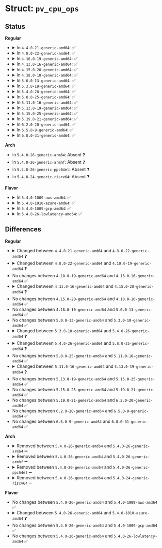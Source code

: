 # Struct: <code>pv_cpu_ops</code>

## Status
<b>Regular</b>
<ul>
<li>
<details>
<summary>In <code>4.4.0-21-generic-amd64</code>: ✅</summary>

```c
struct pv_cpu_ops {
    long unsigned int (*)(int) get_debugreg;
    void (*)(int, long unsigned int) set_debugreg;
    void (*)() clts;
    long unsigned int (*)() read_cr0;
    void (*)(long unsigned int) write_cr0;
    long unsigned int (*)() read_cr4_safe;
    long unsigned int (*)() read_cr4;
    void (*)(long unsigned int) write_cr4;
    long unsigned int (*)() read_cr8;
    void (*)(long unsigned int) write_cr8;
    void (*)() load_tr_desc;
    void (*)(const struct desc_ptr *) load_gdt;
    void (*)(const struct desc_ptr *) load_idt;
    void (*)(struct desc_ptr *) store_idt;
    void (*)(const void *, unsigned int) set_ldt;
    long unsigned int (*)() store_tr;
    void (*)(struct thread_struct *, unsigned int) load_tls;
    void (*)(unsigned int) load_gs_index;
    void (*)(struct desc_struct *, int, const void *) write_ldt_entry;
    void (*)(struct desc_struct *, int, const void *, int) write_gdt_entry;
    void (*)(gate_desc *, int, const gate_desc *) write_idt_entry;
    void (*)(struct desc_struct *, unsigned int) alloc_ldt;
    void (*)(struct desc_struct *, unsigned int) free_ldt;
    void (*)(struct tss_struct *, struct thread_struct *) load_sp0;
    void (*)(unsigned int) set_iopl_mask;
    void (*)() wbinvd;
    void (*)() io_delay;
    void (*)(unsigned int *, unsigned int *, unsigned int *, unsigned int *) cpuid;
    u64 (*)(unsigned int, int *) read_msr;
    int (*)(unsigned int, unsigned int, unsigned int) write_msr;
    u64 (*)(int) read_pmc;
    void (*)() usergs_sysret64;
    void (*)() usergs_sysret32;
    void (*)() iret;
    void (*)() swapgs;
    void (*)(struct task_struct *) start_context_switch;
    void (*)(struct task_struct *) end_context_switch;
}
```
</details>
</li>
<li>
<details>
<summary>In <code>4.8.0-22-generic-amd64</code>: ✅</summary>

```c
struct pv_cpu_ops {
    long unsigned int (*)(int) get_debugreg;
    void (*)(int, long unsigned int) set_debugreg;
    void (*)() clts;
    long unsigned int (*)() read_cr0;
    void (*)(long unsigned int) write_cr0;
    long unsigned int (*)() read_cr4_safe;
    long unsigned int (*)() read_cr4;
    void (*)(long unsigned int) write_cr4;
    long unsigned int (*)() read_cr8;
    void (*)(long unsigned int) write_cr8;
    void (*)() load_tr_desc;
    void (*)(const struct desc_ptr *) load_gdt;
    void (*)(const struct desc_ptr *) load_idt;
    void (*)(struct desc_ptr *) store_idt;
    void (*)(const void *, unsigned int) set_ldt;
    long unsigned int (*)() store_tr;
    void (*)(struct thread_struct *, unsigned int) load_tls;
    void (*)(unsigned int) load_gs_index;
    void (*)(struct desc_struct *, int, const void *) write_ldt_entry;
    void (*)(struct desc_struct *, int, const void *, int) write_gdt_entry;
    void (*)(gate_desc *, int, const gate_desc *) write_idt_entry;
    void (*)(struct desc_struct *, unsigned int) alloc_ldt;
    void (*)(struct desc_struct *, unsigned int) free_ldt;
    void (*)(struct tss_struct *, struct thread_struct *) load_sp0;
    void (*)(unsigned int) set_iopl_mask;
    void (*)() wbinvd;
    void (*)() io_delay;
    void (*)(unsigned int *, unsigned int *, unsigned int *, unsigned int *) cpuid;
    u64 (*)(unsigned int) read_msr;
    void (*)(unsigned int, unsigned int, unsigned int) write_msr;
    u64 (*)(unsigned int, int *) read_msr_safe;
    int (*)(unsigned int, unsigned int, unsigned int) write_msr_safe;
    u64 (*)(int) read_pmc;
    void (*)() usergs_sysret64;
    void (*)() iret;
    void (*)() swapgs;
    void (*)(struct task_struct *) start_context_switch;
    void (*)(struct task_struct *) end_context_switch;
}
```
</details>
</li>
<li>
<details>
<summary>In <code>4.10.0-19-generic-amd64</code>: ✅</summary>

```c
struct pv_cpu_ops {
    long unsigned int (*)(int) get_debugreg;
    void (*)(int, long unsigned int) set_debugreg;
    long unsigned int (*)() read_cr0;
    void (*)(long unsigned int) write_cr0;
    long unsigned int (*)() read_cr4;
    void (*)(long unsigned int) write_cr4;
    long unsigned int (*)() read_cr8;
    void (*)(long unsigned int) write_cr8;
    void (*)() load_tr_desc;
    void (*)(const struct desc_ptr *) load_gdt;
    void (*)(const struct desc_ptr *) load_idt;
    void (*)(struct desc_ptr *) store_idt;
    void (*)(const void *, unsigned int) set_ldt;
    long unsigned int (*)() store_tr;
    void (*)(struct thread_struct *, unsigned int) load_tls;
    void (*)(unsigned int) load_gs_index;
    void (*)(struct desc_struct *, int, const void *) write_ldt_entry;
    void (*)(struct desc_struct *, int, const void *, int) write_gdt_entry;
    void (*)(gate_desc *, int, const gate_desc *) write_idt_entry;
    void (*)(struct desc_struct *, unsigned int) alloc_ldt;
    void (*)(struct desc_struct *, unsigned int) free_ldt;
    void (*)(struct tss_struct *, struct thread_struct *) load_sp0;
    void (*)(unsigned int) set_iopl_mask;
    void (*)() wbinvd;
    void (*)() io_delay;
    void (*)(unsigned int *, unsigned int *, unsigned int *, unsigned int *) cpuid;
    u64 (*)(unsigned int) read_msr;
    void (*)(unsigned int, unsigned int, unsigned int) write_msr;
    u64 (*)(unsigned int, int *) read_msr_safe;
    int (*)(unsigned int, unsigned int, unsigned int) write_msr_safe;
    u64 (*)(int) read_pmc;
    void (*)() usergs_sysret64;
    void (*)() iret;
    void (*)() swapgs;
    void (*)(struct task_struct *) start_context_switch;
    void (*)(struct task_struct *) end_context_switch;
}
```
</details>
</li>
<li>
<details>
<summary>In <code>4.13.0-16-generic-amd64</code>: ✅</summary>

```c
struct pv_cpu_ops {
    long unsigned int (*)(int) get_debugreg;
    void (*)(int, long unsigned int) set_debugreg;
    long unsigned int (*)() read_cr0;
    void (*)(long unsigned int) write_cr0;
    long unsigned int (*)() read_cr4;
    void (*)(long unsigned int) write_cr4;
    long unsigned int (*)() read_cr8;
    void (*)(long unsigned int) write_cr8;
    void (*)() load_tr_desc;
    void (*)(const struct desc_ptr *) load_gdt;
    void (*)(const struct desc_ptr *) load_idt;
    void (*)(struct desc_ptr *) store_idt;
    void (*)(const void *, unsigned int) set_ldt;
    long unsigned int (*)() store_tr;
    void (*)(struct thread_struct *, unsigned int) load_tls;
    void (*)(unsigned int) load_gs_index;
    void (*)(struct desc_struct *, int, const void *) write_ldt_entry;
    void (*)(struct desc_struct *, int, const void *, int) write_gdt_entry;
    void (*)(gate_desc *, int, const gate_desc *) write_idt_entry;
    void (*)(struct desc_struct *, unsigned int) alloc_ldt;
    void (*)(struct desc_struct *, unsigned int) free_ldt;
    void (*)(struct tss_struct *, struct thread_struct *) load_sp0;
    void (*)(unsigned int) set_iopl_mask;
    void (*)() wbinvd;
    void (*)() io_delay;
    void (*)(unsigned int *, unsigned int *, unsigned int *, unsigned int *) cpuid;
    u64 (*)(unsigned int) read_msr;
    void (*)(unsigned int, unsigned int, unsigned int) write_msr;
    u64 (*)(unsigned int, int *) read_msr_safe;
    int (*)(unsigned int, unsigned int, unsigned int) write_msr_safe;
    u64 (*)(int) read_pmc;
    void (*)() usergs_sysret64;
    void (*)() iret;
    void (*)() swapgs;
    void (*)(struct task_struct *) start_context_switch;
    void (*)(struct task_struct *) end_context_switch;
}
```
</details>
</li>
<li>
<details>
<summary>In <code>4.15.0-20-generic-amd64</code>: ✅</summary>

```c
struct pv_cpu_ops {
    long unsigned int (*)(int) get_debugreg;
    void (*)(int, long unsigned int) set_debugreg;
    long unsigned int (*)() read_cr0;
    void (*)(long unsigned int) write_cr0;
    void (*)(long unsigned int) write_cr4;
    long unsigned int (*)() read_cr8;
    void (*)(long unsigned int) write_cr8;
    void (*)() load_tr_desc;
    void (*)(const struct desc_ptr *) load_gdt;
    void (*)(const struct desc_ptr *) load_idt;
    void (*)(const void *, unsigned int) set_ldt;
    long unsigned int (*)() store_tr;
    void (*)(struct thread_struct *, unsigned int) load_tls;
    void (*)(unsigned int) load_gs_index;
    void (*)(struct desc_struct *, int, const void *) write_ldt_entry;
    void (*)(struct desc_struct *, int, const void *, int) write_gdt_entry;
    void (*)(gate_desc *, int, const gate_desc *) write_idt_entry;
    void (*)(struct desc_struct *, unsigned int) alloc_ldt;
    void (*)(struct desc_struct *, unsigned int) free_ldt;
    void (*)(long unsigned int) load_sp0;
    void (*)(unsigned int) set_iopl_mask;
    void (*)() wbinvd;
    void (*)() io_delay;
    void (*)(unsigned int *, unsigned int *, unsigned int *, unsigned int *) cpuid;
    u64 (*)(unsigned int) read_msr;
    void (*)(unsigned int, unsigned int, unsigned int) write_msr;
    u64 (*)(unsigned int, int *) read_msr_safe;
    int (*)(unsigned int, unsigned int, unsigned int) write_msr_safe;
    u64 (*)(int) read_pmc;
    void (*)() usergs_sysret64;
    void (*)() iret;
    void (*)() swapgs;
    void (*)(struct task_struct *) start_context_switch;
    void (*)(struct task_struct *) end_context_switch;
}
```
</details>
</li>
<li>
<details>
<summary>In <code>4.18.0-10-generic-amd64</code>: ✅</summary>

```c
struct pv_cpu_ops {
    long unsigned int (*)(int) get_debugreg;
    void (*)(int, long unsigned int) set_debugreg;
    long unsigned int (*)() read_cr0;
    void (*)(long unsigned int) write_cr0;
    void (*)(long unsigned int) write_cr4;
    long unsigned int (*)() read_cr8;
    void (*)(long unsigned int) write_cr8;
    void (*)() load_tr_desc;
    void (*)(const struct desc_ptr *) load_gdt;
    void (*)(const struct desc_ptr *) load_idt;
    void (*)(const void *, unsigned int) set_ldt;
    long unsigned int (*)() store_tr;
    void (*)(struct thread_struct *, unsigned int) load_tls;
    void (*)(unsigned int) load_gs_index;
    void (*)(struct desc_struct *, int, const void *) write_ldt_entry;
    void (*)(struct desc_struct *, int, const void *, int) write_gdt_entry;
    void (*)(gate_desc *, int, const gate_desc *) write_idt_entry;
    void (*)(struct desc_struct *, unsigned int) alloc_ldt;
    void (*)(struct desc_struct *, unsigned int) free_ldt;
    void (*)(long unsigned int) load_sp0;
    void (*)(unsigned int) set_iopl_mask;
    void (*)() wbinvd;
    void (*)() io_delay;
    void (*)(unsigned int *, unsigned int *, unsigned int *, unsigned int *) cpuid;
    u64 (*)(unsigned int) read_msr;
    void (*)(unsigned int, unsigned int, unsigned int) write_msr;
    u64 (*)(unsigned int, int *) read_msr_safe;
    int (*)(unsigned int, unsigned int, unsigned int) write_msr_safe;
    u64 (*)(int) read_pmc;
    void (*)() usergs_sysret64;
    void (*)() iret;
    void (*)() swapgs;
    void (*)(struct task_struct *) start_context_switch;
    void (*)(struct task_struct *) end_context_switch;
}
```
</details>
</li>
<li>
<details>
<summary>In <code>5.0.0-13-generic-amd64</code>: ✅</summary>

```c
struct pv_cpu_ops {
    void (*)() io_delay;
    long unsigned int (*)(int) get_debugreg;
    void (*)(int, long unsigned int) set_debugreg;
    long unsigned int (*)() read_cr0;
    void (*)(long unsigned int) write_cr0;
    void (*)(long unsigned int) write_cr4;
    long unsigned int (*)() read_cr8;
    void (*)(long unsigned int) write_cr8;
    void (*)() load_tr_desc;
    void (*)(const struct desc_ptr *) load_gdt;
    void (*)(const struct desc_ptr *) load_idt;
    void (*)(const void *, unsigned int) set_ldt;
    long unsigned int (*)() store_tr;
    void (*)(struct thread_struct *, unsigned int) load_tls;
    void (*)(unsigned int) load_gs_index;
    void (*)(struct desc_struct *, int, const void *) write_ldt_entry;
    void (*)(struct desc_struct *, int, const void *, int) write_gdt_entry;
    void (*)(gate_desc *, int, const gate_desc *) write_idt_entry;
    void (*)(struct desc_struct *, unsigned int) alloc_ldt;
    void (*)(struct desc_struct *, unsigned int) free_ldt;
    void (*)(long unsigned int) load_sp0;
    void (*)(unsigned int) set_iopl_mask;
    void (*)() wbinvd;
    void (*)(unsigned int *, unsigned int *, unsigned int *, unsigned int *) cpuid;
    u64 (*)(unsigned int) read_msr;
    void (*)(unsigned int, unsigned int, unsigned int) write_msr;
    u64 (*)(unsigned int, int *) read_msr_safe;
    int (*)(unsigned int, unsigned int, unsigned int) write_msr_safe;
    u64 (*)(int) read_pmc;
    void (*)() usergs_sysret64;
    void (*)() iret;
    void (*)() swapgs;
    void (*)(struct task_struct *) start_context_switch;
    void (*)(struct task_struct *) end_context_switch;
}
```
</details>
</li>
<li>
<details>
<summary>In <code>5.3.0-18-generic-amd64</code>: ✅</summary>

```c
struct pv_cpu_ops {
    void (*)() io_delay;
    long unsigned int (*)(int) get_debugreg;
    void (*)(int, long unsigned int) set_debugreg;
    long unsigned int (*)() read_cr0;
    void (*)(long unsigned int) write_cr0;
    void (*)(long unsigned int) write_cr4;
    long unsigned int (*)() read_cr8;
    void (*)(long unsigned int) write_cr8;
    void (*)() load_tr_desc;
    void (*)(const struct desc_ptr *) load_gdt;
    void (*)(const struct desc_ptr *) load_idt;
    void (*)(const void *, unsigned int) set_ldt;
    long unsigned int (*)() store_tr;
    void (*)(struct thread_struct *, unsigned int) load_tls;
    void (*)(unsigned int) load_gs_index;
    void (*)(struct desc_struct *, int, const void *) write_ldt_entry;
    void (*)(struct desc_struct *, int, const void *, int) write_gdt_entry;
    void (*)(gate_desc *, int, const gate_desc *) write_idt_entry;
    void (*)(struct desc_struct *, unsigned int) alloc_ldt;
    void (*)(struct desc_struct *, unsigned int) free_ldt;
    void (*)(long unsigned int) load_sp0;
    void (*)(unsigned int) set_iopl_mask;
    void (*)() wbinvd;
    void (*)(unsigned int *, unsigned int *, unsigned int *, unsigned int *) cpuid;
    u64 (*)(unsigned int) read_msr;
    void (*)(unsigned int, unsigned int, unsigned int) write_msr;
    u64 (*)(unsigned int, int *) read_msr_safe;
    int (*)(unsigned int, unsigned int, unsigned int) write_msr_safe;
    u64 (*)(int) read_pmc;
    void (*)() usergs_sysret64;
    void (*)() iret;
    void (*)() swapgs;
    void (*)(struct task_struct *) start_context_switch;
    void (*)(struct task_struct *) end_context_switch;
}
```
</details>
</li>
<li>
<details>
<summary>In <code>5.4.0-26-generic-amd64</code>: ✅</summary>

```c
struct pv_cpu_ops {
    void (*)() io_delay;
    long unsigned int (*)(int) get_debugreg;
    void (*)(int, long unsigned int) set_debugreg;
    long unsigned int (*)() read_cr0;
    void (*)(long unsigned int) write_cr0;
    void (*)(long unsigned int) write_cr4;
    void (*)() load_tr_desc;
    void (*)(const struct desc_ptr *) load_gdt;
    void (*)(const struct desc_ptr *) load_idt;
    void (*)(const void *, unsigned int) set_ldt;
    long unsigned int (*)() store_tr;
    void (*)(struct thread_struct *, unsigned int) load_tls;
    void (*)(unsigned int) load_gs_index;
    void (*)(struct desc_struct *, int, const void *) write_ldt_entry;
    void (*)(struct desc_struct *, int, const void *, int) write_gdt_entry;
    void (*)(gate_desc *, int, const gate_desc *) write_idt_entry;
    void (*)(struct desc_struct *, unsigned int) alloc_ldt;
    void (*)(struct desc_struct *, unsigned int) free_ldt;
    void (*)(long unsigned int) load_sp0;
    void (*)(unsigned int) set_iopl_mask;
    void (*)() wbinvd;
    void (*)(unsigned int *, unsigned int *, unsigned int *, unsigned int *) cpuid;
    u64 (*)(unsigned int) read_msr;
    void (*)(unsigned int, unsigned int, unsigned int) write_msr;
    u64 (*)(unsigned int, int *) read_msr_safe;
    int (*)(unsigned int, unsigned int, unsigned int) write_msr_safe;
    u64 (*)(int) read_pmc;
    void (*)() usergs_sysret64;
    void (*)() iret;
    void (*)() swapgs;
    void (*)(struct task_struct *) start_context_switch;
    void (*)(struct task_struct *) end_context_switch;
}
```
</details>
</li>
<li>
<details>
<summary>In <code>5.8.0-25-generic-amd64</code>: ✅</summary>

```c
struct pv_cpu_ops {
    void (*)() io_delay;
    long unsigned int (*)(int) get_debugreg;
    void (*)(int, long unsigned int) set_debugreg;
    long unsigned int (*)() read_cr0;
    void (*)(long unsigned int) write_cr0;
    void (*)(long unsigned int) write_cr4;
    void (*)() load_tr_desc;
    void (*)(const struct desc_ptr *) load_gdt;
    void (*)(const struct desc_ptr *) load_idt;
    void (*)(const void *, unsigned int) set_ldt;
    long unsigned int (*)() store_tr;
    void (*)(struct thread_struct *, unsigned int) load_tls;
    void (*)(unsigned int) load_gs_index;
    void (*)(struct desc_struct *, int, const void *) write_ldt_entry;
    void (*)(struct desc_struct *, int, const void *, int) write_gdt_entry;
    void (*)(gate_desc *, int, const gate_desc *) write_idt_entry;
    void (*)(struct desc_struct *, unsigned int) alloc_ldt;
    void (*)(struct desc_struct *, unsigned int) free_ldt;
    void (*)(long unsigned int) load_sp0;
    void (*)() invalidate_io_bitmap;
    void (*)() update_io_bitmap;
    void (*)() wbinvd;
    void (*)(unsigned int *, unsigned int *, unsigned int *, unsigned int *) cpuid;
    u64 (*)(unsigned int) read_msr;
    void (*)(unsigned int, unsigned int, unsigned int) write_msr;
    u64 (*)(unsigned int, int *) read_msr_safe;
    int (*)(unsigned int, unsigned int, unsigned int) write_msr_safe;
    u64 (*)(int) read_pmc;
    void (*)() usergs_sysret64;
    void (*)() iret;
    void (*)() swapgs;
    void (*)(struct task_struct *) start_context_switch;
    void (*)(struct task_struct *) end_context_switch;
}
```
</details>
</li>
<li>
<details>
<summary>In <code>5.11.0-16-generic-amd64</code>: ✅</summary>

```c
struct pv_cpu_ops {
    void (*)() io_delay;
    long unsigned int (*)(int) get_debugreg;
    void (*)(int, long unsigned int) set_debugreg;
    long unsigned int (*)() read_cr0;
    void (*)(long unsigned int) write_cr0;
    void (*)(long unsigned int) write_cr4;
    void (*)() load_tr_desc;
    void (*)(const struct desc_ptr *) load_gdt;
    void (*)(const struct desc_ptr *) load_idt;
    void (*)(const void *, unsigned int) set_ldt;
    long unsigned int (*)() store_tr;
    void (*)(struct thread_struct *, unsigned int) load_tls;
    void (*)(unsigned int) load_gs_index;
    void (*)(struct desc_struct *, int, const void *) write_ldt_entry;
    void (*)(struct desc_struct *, int, const void *, int) write_gdt_entry;
    void (*)(gate_desc *, int, const gate_desc *) write_idt_entry;
    void (*)(struct desc_struct *, unsigned int) alloc_ldt;
    void (*)(struct desc_struct *, unsigned int) free_ldt;
    void (*)(long unsigned int) load_sp0;
    void (*)() invalidate_io_bitmap;
    void (*)() update_io_bitmap;
    void (*)() wbinvd;
    void (*)(unsigned int *, unsigned int *, unsigned int *, unsigned int *) cpuid;
    u64 (*)(unsigned int) read_msr;
    void (*)(unsigned int, unsigned int, unsigned int) write_msr;
    u64 (*)(unsigned int, int *) read_msr_safe;
    int (*)(unsigned int, unsigned int, unsigned int) write_msr_safe;
    u64 (*)(int) read_pmc;
    void (*)() usergs_sysret64;
    void (*)() iret;
    void (*)() swapgs;
    void (*)(struct task_struct *) start_context_switch;
    void (*)(struct task_struct *) end_context_switch;
}
```
</details>
</li>
<li>
<details>
<summary>In <code>5.13.0-19-generic-amd64</code>: ✅</summary>

```c
struct pv_cpu_ops {
    void (*)() io_delay;
    long unsigned int (*)(int) get_debugreg;
    void (*)(int, long unsigned int) set_debugreg;
    long unsigned int (*)() read_cr0;
    void (*)(long unsigned int) write_cr0;
    void (*)(long unsigned int) write_cr4;
    void (*)() load_tr_desc;
    void (*)(const struct desc_ptr *) load_gdt;
    void (*)(const struct desc_ptr *) load_idt;
    void (*)(const void *, unsigned int) set_ldt;
    long unsigned int (*)() store_tr;
    void (*)(struct thread_struct *, unsigned int) load_tls;
    void (*)(unsigned int) load_gs_index;
    void (*)(struct desc_struct *, int, const void *) write_ldt_entry;
    void (*)(struct desc_struct *, int, const void *, int) write_gdt_entry;
    void (*)(gate_desc *, int, const gate_desc *) write_idt_entry;
    void (*)(struct desc_struct *, unsigned int) alloc_ldt;
    void (*)(struct desc_struct *, unsigned int) free_ldt;
    void (*)(long unsigned int) load_sp0;
    void (*)() invalidate_io_bitmap;
    void (*)() update_io_bitmap;
    void (*)() wbinvd;
    void (*)(unsigned int *, unsigned int *, unsigned int *, unsigned int *) cpuid;
    u64 (*)(unsigned int) read_msr;
    void (*)(unsigned int, unsigned int, unsigned int) write_msr;
    u64 (*)(unsigned int, int *) read_msr_safe;
    int (*)(unsigned int, unsigned int, unsigned int) write_msr_safe;
    u64 (*)(int) read_pmc;
    void (*)(struct task_struct *) start_context_switch;
    void (*)(struct task_struct *) end_context_switch;
}
```
</details>
</li>
<li>
<details>
<summary>In <code>5.15.0-25-generic-amd64</code>: ✅</summary>

```c
struct pv_cpu_ops {
    void (*)() io_delay;
    long unsigned int (*)(int) get_debugreg;
    void (*)(int, long unsigned int) set_debugreg;
    long unsigned int (*)() read_cr0;
    void (*)(long unsigned int) write_cr0;
    void (*)(long unsigned int) write_cr4;
    void (*)() load_tr_desc;
    void (*)(const struct desc_ptr *) load_gdt;
    void (*)(const struct desc_ptr *) load_idt;
    void (*)(const void *, unsigned int) set_ldt;
    long unsigned int (*)() store_tr;
    void (*)(struct thread_struct *, unsigned int) load_tls;
    void (*)(unsigned int) load_gs_index;
    void (*)(struct desc_struct *, int, const void *) write_ldt_entry;
    void (*)(struct desc_struct *, int, const void *, int) write_gdt_entry;
    void (*)(gate_desc *, int, const gate_desc *) write_idt_entry;
    void (*)(struct desc_struct *, unsigned int) alloc_ldt;
    void (*)(struct desc_struct *, unsigned int) free_ldt;
    void (*)(long unsigned int) load_sp0;
    void (*)() invalidate_io_bitmap;
    void (*)() update_io_bitmap;
    void (*)() wbinvd;
    void (*)(unsigned int *, unsigned int *, unsigned int *, unsigned int *) cpuid;
    u64 (*)(unsigned int) read_msr;
    void (*)(unsigned int, unsigned int, unsigned int) write_msr;
    u64 (*)(unsigned int, int *) read_msr_safe;
    int (*)(unsigned int, unsigned int, unsigned int) write_msr_safe;
    u64 (*)(int) read_pmc;
    void (*)(struct task_struct *) start_context_switch;
    void (*)(struct task_struct *) end_context_switch;
}
```
</details>
</li>
<li>
<details>
<summary>In <code>5.19.0-21-generic-amd64</code>: ✅</summary>

```c
struct pv_cpu_ops {
    void (*)() io_delay;
    long unsigned int (*)(int) get_debugreg;
    void (*)(int, long unsigned int) set_debugreg;
    long unsigned int (*)() read_cr0;
    void (*)(long unsigned int) write_cr0;
    void (*)(long unsigned int) write_cr4;
    void (*)() load_tr_desc;
    void (*)(const struct desc_ptr *) load_gdt;
    void (*)(const struct desc_ptr *) load_idt;
    void (*)(const void *, unsigned int) set_ldt;
    long unsigned int (*)() store_tr;
    void (*)(struct thread_struct *, unsigned int) load_tls;
    void (*)(unsigned int) load_gs_index;
    void (*)(struct desc_struct *, int, const void *) write_ldt_entry;
    void (*)(struct desc_struct *, int, const void *, int) write_gdt_entry;
    void (*)(gate_desc *, int, const gate_desc *) write_idt_entry;
    void (*)(struct desc_struct *, unsigned int) alloc_ldt;
    void (*)(struct desc_struct *, unsigned int) free_ldt;
    void (*)(long unsigned int) load_sp0;
    void (*)() invalidate_io_bitmap;
    void (*)() update_io_bitmap;
    void (*)() wbinvd;
    void (*)(unsigned int *, unsigned int *, unsigned int *, unsigned int *) cpuid;
    u64 (*)(unsigned int) read_msr;
    void (*)(unsigned int, unsigned int, unsigned int) write_msr;
    u64 (*)(unsigned int, int *) read_msr_safe;
    int (*)(unsigned int, unsigned int, unsigned int) write_msr_safe;
    u64 (*)(int) read_pmc;
    void (*)(struct task_struct *) start_context_switch;
    void (*)(struct task_struct *) end_context_switch;
}
```
</details>
</li>
<li>
<details>
<summary>In <code>6.2.0-20-generic-amd64</code>: ✅</summary>

```c
struct pv_cpu_ops {
    void (*)() io_delay;
    long unsigned int (*)(int) get_debugreg;
    void (*)(int, long unsigned int) set_debugreg;
    long unsigned int (*)() read_cr0;
    void (*)(long unsigned int) write_cr0;
    void (*)(long unsigned int) write_cr4;
    void (*)() load_tr_desc;
    void (*)(const struct desc_ptr *) load_gdt;
    void (*)(const struct desc_ptr *) load_idt;
    void (*)(const void *, unsigned int) set_ldt;
    long unsigned int (*)() store_tr;
    void (*)(struct thread_struct *, unsigned int) load_tls;
    void (*)(unsigned int) load_gs_index;
    void (*)(struct desc_struct *, int, const void *) write_ldt_entry;
    void (*)(struct desc_struct *, int, const void *, int) write_gdt_entry;
    void (*)(gate_desc *, int, const gate_desc *) write_idt_entry;
    void (*)(struct desc_struct *, unsigned int) alloc_ldt;
    void (*)(struct desc_struct *, unsigned int) free_ldt;
    void (*)(long unsigned int) load_sp0;
    void (*)() invalidate_io_bitmap;
    void (*)() update_io_bitmap;
    void (*)() wbinvd;
    void (*)(unsigned int *, unsigned int *, unsigned int *, unsigned int *) cpuid;
    u64 (*)(unsigned int) read_msr;
    void (*)(unsigned int, unsigned int, unsigned int) write_msr;
    u64 (*)(unsigned int, int *) read_msr_safe;
    int (*)(unsigned int, unsigned int, unsigned int) write_msr_safe;
    u64 (*)(int) read_pmc;
    void (*)(struct task_struct *) start_context_switch;
    void (*)(struct task_struct *) end_context_switch;
}
```
</details>
</li>
<li>
<details>
<summary>In <code>6.5.0-9-generic-amd64</code>: ✅</summary>

```c
struct pv_cpu_ops {
    void (*)() io_delay;
    long unsigned int (*)(int) get_debugreg;
    void (*)(int, long unsigned int) set_debugreg;
    long unsigned int (*)() read_cr0;
    void (*)(long unsigned int) write_cr0;
    void (*)(long unsigned int) write_cr4;
    void (*)() load_tr_desc;
    void (*)(const struct desc_ptr *) load_gdt;
    void (*)(const struct desc_ptr *) load_idt;
    void (*)(const void *, unsigned int) set_ldt;
    long unsigned int (*)() store_tr;
    void (*)(struct thread_struct *, unsigned int) load_tls;
    void (*)(unsigned int) load_gs_index;
    void (*)(struct desc_struct *, int, const void *) write_ldt_entry;
    void (*)(struct desc_struct *, int, const void *, int) write_gdt_entry;
    void (*)(gate_desc *, int, const gate_desc *) write_idt_entry;
    void (*)(struct desc_struct *, unsigned int) alloc_ldt;
    void (*)(struct desc_struct *, unsigned int) free_ldt;
    void (*)(long unsigned int) load_sp0;
    void (*)() invalidate_io_bitmap;
    void (*)() update_io_bitmap;
    void (*)() wbinvd;
    void (*)(unsigned int *, unsigned int *, unsigned int *, unsigned int *) cpuid;
    u64 (*)(unsigned int) read_msr;
    void (*)(unsigned int, unsigned int, unsigned int) write_msr;
    u64 (*)(unsigned int, int *) read_msr_safe;
    int (*)(unsigned int, unsigned int, unsigned int) write_msr_safe;
    u64 (*)(int) read_pmc;
    void (*)(struct task_struct *) start_context_switch;
    void (*)(struct task_struct *) end_context_switch;
}
```
</details>
</li>
<li>
<details>
<summary>In <code>6.8.0-31-generic-amd64</code>: ✅</summary>

```c
struct pv_cpu_ops {
    void (*)() io_delay;
    long unsigned int (*)(int) get_debugreg;
    void (*)(int, long unsigned int) set_debugreg;
    long unsigned int (*)() read_cr0;
    void (*)(long unsigned int) write_cr0;
    void (*)(long unsigned int) write_cr4;
    void (*)() load_tr_desc;
    void (*)(const struct desc_ptr *) load_gdt;
    void (*)(const struct desc_ptr *) load_idt;
    void (*)(const void *, unsigned int) set_ldt;
    long unsigned int (*)() store_tr;
    void (*)(struct thread_struct *, unsigned int) load_tls;
    void (*)(unsigned int) load_gs_index;
    void (*)(struct desc_struct *, int, const void *) write_ldt_entry;
    void (*)(struct desc_struct *, int, const void *, int) write_gdt_entry;
    void (*)(gate_desc *, int, const gate_desc *) write_idt_entry;
    void (*)(struct desc_struct *, unsigned int) alloc_ldt;
    void (*)(struct desc_struct *, unsigned int) free_ldt;
    void (*)(long unsigned int) load_sp0;
    void (*)() invalidate_io_bitmap;
    void (*)() update_io_bitmap;
    void (*)() wbinvd;
    void (*)(unsigned int *, unsigned int *, unsigned int *, unsigned int *) cpuid;
    u64 (*)(unsigned int) read_msr;
    void (*)(unsigned int, unsigned int, unsigned int) write_msr;
    u64 (*)(unsigned int, int *) read_msr_safe;
    int (*)(unsigned int, unsigned int, unsigned int) write_msr_safe;
    u64 (*)(int) read_pmc;
    void (*)(struct task_struct *) start_context_switch;
    void (*)(struct task_struct *) end_context_switch;
}
```
</details>
</li>
</ul>
<b>Arch</b>
<ul>
<li>
In <code>5.4.0-26-generic-arm64</code>: Absent ❓
</li>
<li>
In <code>5.4.0-26-generic-armhf</code>: Absent ❓
</li>
<li>
In <code>5.4.0-26-generic-ppc64el</code>: Absent ❓
</li>
<li>
In <code>5.4.0-24-generic-riscv64</code>: Absent ❓
</li>
</ul>
<b>Flavor</b>
<ul>
<li>
<details>
<summary>In <code>5.4.0-1009-aws-amd64</code>: ✅</summary>

```c
struct pv_cpu_ops {
    void (*)() io_delay;
    long unsigned int (*)(int) get_debugreg;
    void (*)(int, long unsigned int) set_debugreg;
    long unsigned int (*)() read_cr0;
    void (*)(long unsigned int) write_cr0;
    void (*)(long unsigned int) write_cr4;
    void (*)() load_tr_desc;
    void (*)(const struct desc_ptr *) load_gdt;
    void (*)(const struct desc_ptr *) load_idt;
    void (*)(const void *, unsigned int) set_ldt;
    long unsigned int (*)() store_tr;
    void (*)(struct thread_struct *, unsigned int) load_tls;
    void (*)(unsigned int) load_gs_index;
    void (*)(struct desc_struct *, int, const void *) write_ldt_entry;
    void (*)(struct desc_struct *, int, const void *, int) write_gdt_entry;
    void (*)(gate_desc *, int, const gate_desc *) write_idt_entry;
    void (*)(struct desc_struct *, unsigned int) alloc_ldt;
    void (*)(struct desc_struct *, unsigned int) free_ldt;
    void (*)(long unsigned int) load_sp0;
    void (*)(unsigned int) set_iopl_mask;
    void (*)() wbinvd;
    void (*)(unsigned int *, unsigned int *, unsigned int *, unsigned int *) cpuid;
    u64 (*)(unsigned int) read_msr;
    void (*)(unsigned int, unsigned int, unsigned int) write_msr;
    u64 (*)(unsigned int, int *) read_msr_safe;
    int (*)(unsigned int, unsigned int, unsigned int) write_msr_safe;
    u64 (*)(int) read_pmc;
    void (*)() usergs_sysret64;
    void (*)() iret;
    void (*)() swapgs;
    void (*)(struct task_struct *) start_context_switch;
    void (*)(struct task_struct *) end_context_switch;
}
```
</details>
</li>
<li>
<details>
<summary>In <code>5.4.0-1010-azure-amd64</code>: ✅</summary>

```c
struct pv_cpu_ops {
    void (*)() io_delay;
}
```
</details>
</li>
<li>
<details>
<summary>In <code>5.4.0-1009-gcp-amd64</code>: ✅</summary>

```c
struct pv_cpu_ops {
    void (*)() io_delay;
    long unsigned int (*)(int) get_debugreg;
    void (*)(int, long unsigned int) set_debugreg;
    long unsigned int (*)() read_cr0;
    void (*)(long unsigned int) write_cr0;
    void (*)(long unsigned int) write_cr4;
    void (*)() load_tr_desc;
    void (*)(const struct desc_ptr *) load_gdt;
    void (*)(const struct desc_ptr *) load_idt;
    void (*)(const void *, unsigned int) set_ldt;
    long unsigned int (*)() store_tr;
    void (*)(struct thread_struct *, unsigned int) load_tls;
    void (*)(unsigned int) load_gs_index;
    void (*)(struct desc_struct *, int, const void *) write_ldt_entry;
    void (*)(struct desc_struct *, int, const void *, int) write_gdt_entry;
    void (*)(gate_desc *, int, const gate_desc *) write_idt_entry;
    void (*)(struct desc_struct *, unsigned int) alloc_ldt;
    void (*)(struct desc_struct *, unsigned int) free_ldt;
    void (*)(long unsigned int) load_sp0;
    void (*)(unsigned int) set_iopl_mask;
    void (*)() wbinvd;
    void (*)(unsigned int *, unsigned int *, unsigned int *, unsigned int *) cpuid;
    u64 (*)(unsigned int) read_msr;
    void (*)(unsigned int, unsigned int, unsigned int) write_msr;
    u64 (*)(unsigned int, int *) read_msr_safe;
    int (*)(unsigned int, unsigned int, unsigned int) write_msr_safe;
    u64 (*)(int) read_pmc;
    void (*)() usergs_sysret64;
    void (*)() iret;
    void (*)() swapgs;
    void (*)(struct task_struct *) start_context_switch;
    void (*)(struct task_struct *) end_context_switch;
}
```
</details>
</li>
<li>
<details>
<summary>In <code>5.4.0-26-lowlatency-amd64</code>: ✅</summary>

```c
struct pv_cpu_ops {
    void (*)() io_delay;
    long unsigned int (*)(int) get_debugreg;
    void (*)(int, long unsigned int) set_debugreg;
    long unsigned int (*)() read_cr0;
    void (*)(long unsigned int) write_cr0;
    void (*)(long unsigned int) write_cr4;
    void (*)() load_tr_desc;
    void (*)(const struct desc_ptr *) load_gdt;
    void (*)(const struct desc_ptr *) load_idt;
    void (*)(const void *, unsigned int) set_ldt;
    long unsigned int (*)() store_tr;
    void (*)(struct thread_struct *, unsigned int) load_tls;
    void (*)(unsigned int) load_gs_index;
    void (*)(struct desc_struct *, int, const void *) write_ldt_entry;
    void (*)(struct desc_struct *, int, const void *, int) write_gdt_entry;
    void (*)(gate_desc *, int, const gate_desc *) write_idt_entry;
    void (*)(struct desc_struct *, unsigned int) alloc_ldt;
    void (*)(struct desc_struct *, unsigned int) free_ldt;
    void (*)(long unsigned int) load_sp0;
    void (*)(unsigned int) set_iopl_mask;
    void (*)() wbinvd;
    void (*)(unsigned int *, unsigned int *, unsigned int *, unsigned int *) cpuid;
    u64 (*)(unsigned int) read_msr;
    void (*)(unsigned int, unsigned int, unsigned int) write_msr;
    u64 (*)(unsigned int, int *) read_msr_safe;
    int (*)(unsigned int, unsigned int, unsigned int) write_msr_safe;
    u64 (*)(int) read_pmc;
    void (*)() usergs_sysret64;
    void (*)() iret;
    void (*)() swapgs;
    void (*)(struct task_struct *) start_context_switch;
    void (*)(struct task_struct *) end_context_switch;
}
```
</details>
</li>
</ul>

## Differences
<b>Regular</b>
<ul>
<li>
<details>
<summary>Changed between <code>4.4.0-21-generic-amd64</code> and <code>4.8.0-22-generic-amd64</code> ❓</summary>
<ul>
<li>
<b>Field added. </b>
<code>u64 (*)(unsigned int, int *) read_msr_safe</code>
</li>
<li>
<b>Field added. </b>
<code>int (*)(unsigned int, unsigned int, unsigned int) write_msr_safe</code>
</li>
<li>
<b>Field removed. </b>
<code>void (*)() usergs_sysret32</code>
</li>
<li>
<b>Field type changed. </b>
<code>u64 (*)(unsigned int, int *) read_msr</code> ➡️ <code>u64 (*)(unsigned int) read_msr</code>
</li>
<li>
<b>Field type changed. </b>
<code>int (*)(unsigned int, unsigned int, unsigned int) write_msr</code> ➡️ <code>void (*)(unsigned int, unsigned int, unsigned int) write_msr</code>
</li>
</ul>
</details>
</li>
<li>
<details>
<summary>Changed between <code>4.8.0-22-generic-amd64</code> and <code>4.10.0-19-generic-amd64</code> ❓</summary>
<ul>
<li>
<b>Field removed. </b>
<code>void (*)() clts</code>
</li>
<li>
<b>Field removed. </b>
<code>long unsigned int (*)() read_cr4_safe</code>
</li>
</ul>
</details>
</li>
<li>
No changes between <code>4.10.0-19-generic-amd64</code> and <code>4.13.0-16-generic-amd64</code> ✅
</li>
<li>
<details>
<summary>Changed between <code>4.13.0-16-generic-amd64</code> and <code>4.15.0-20-generic-amd64</code> ❓</summary>
<ul>
<li>
<b>Field removed. </b>
<code>long unsigned int (*)() read_cr4</code>
</li>
<li>
<b>Field removed. </b>
<code>void (*)(struct desc_ptr *) store_idt</code>
</li>
<li>
<b>Field type changed. </b>
<code>void (*)(struct tss_struct *, struct thread_struct *) load_sp0</code> ➡️ <code>void (*)(long unsigned int) load_sp0</code>
</li>
</ul>
</details>
</li>
<li>
No changes between <code>4.15.0-20-generic-amd64</code> and <code>4.18.0-10-generic-amd64</code> ✅
</li>
<li>
No changes between <code>4.18.0-10-generic-amd64</code> and <code>5.0.0-13-generic-amd64</code> ✅
</li>
<li>
No changes between <code>5.0.0-13-generic-amd64</code> and <code>5.3.0-18-generic-amd64</code> ✅
</li>
<li>
<details>
<summary>Changed between <code>5.3.0-18-generic-amd64</code> and <code>5.4.0-26-generic-amd64</code> ❓</summary>
<ul>
<li>
<b>Field removed. </b>
<code>long unsigned int (*)() read_cr8</code>
</li>
<li>
<b>Field removed. </b>
<code>void (*)(long unsigned int) write_cr8</code>
</li>
</ul>
</details>
</li>
<li>
<details>
<summary>Changed between <code>5.4.0-26-generic-amd64</code> and <code>5.8.0-25-generic-amd64</code> ❓</summary>
<ul>
<li>
<b>Field added. </b>
<code>void (*)() invalidate_io_bitmap</code>
</li>
<li>
<b>Field added. </b>
<code>void (*)() update_io_bitmap</code>
</li>
<li>
<b>Field removed. </b>
<code>void (*)(unsigned int) set_iopl_mask</code>
</li>
</ul>
</details>
</li>
<li>
No changes between <code>5.8.0-25-generic-amd64</code> and <code>5.11.0-16-generic-amd64</code> ✅
</li>
<li>
<details>
<summary>Changed between <code>5.11.0-16-generic-amd64</code> and <code>5.13.0-19-generic-amd64</code> ❓</summary>
<ul>
<li>
<b>Field removed. </b>
<code>void (*)() usergs_sysret64</code>
</li>
<li>
<b>Field removed. </b>
<code>void (*)() iret</code>
</li>
<li>
<b>Field removed. </b>
<code>void (*)() swapgs</code>
</li>
</ul>
</details>
</li>
<li>
No changes between <code>5.13.0-19-generic-amd64</code> and <code>5.15.0-25-generic-amd64</code> ✅
</li>
<li>
No changes between <code>5.15.0-25-generic-amd64</code> and <code>5.19.0-21-generic-amd64</code> ✅
</li>
<li>
No changes between <code>5.19.0-21-generic-amd64</code> and <code>6.2.0-20-generic-amd64</code> ✅
</li>
<li>
No changes between <code>6.2.0-20-generic-amd64</code> and <code>6.5.0-9-generic-amd64</code> ✅
</li>
<li>
No changes between <code>6.5.0-9-generic-amd64</code> and <code>6.8.0-31-generic-amd64</code> ✅
</li>
</ul>
<b>Arch</b>
<ul>
<li>
<details>
<summary>Removed between <code>5.4.0-26-generic-amd64</code> and <code>5.4.0-26-generic-arm64</code> ➖</summary>

```c
struct pv_cpu_ops {
    void (*)() io_delay;
    long unsigned int (*)(int) get_debugreg;
    void (*)(int, long unsigned int) set_debugreg;
    long unsigned int (*)() read_cr0;
    void (*)(long unsigned int) write_cr0;
    void (*)(long unsigned int) write_cr4;
    void (*)() load_tr_desc;
    void (*)(const struct desc_ptr *) load_gdt;
    void (*)(const struct desc_ptr *) load_idt;
    void (*)(const void *, unsigned int) set_ldt;
    long unsigned int (*)() store_tr;
    void (*)(struct thread_struct *, unsigned int) load_tls;
    void (*)(unsigned int) load_gs_index;
    void (*)(struct desc_struct *, int, const void *) write_ldt_entry;
    void (*)(struct desc_struct *, int, const void *, int) write_gdt_entry;
    void (*)(gate_desc *, int, const gate_desc *) write_idt_entry;
    void (*)(struct desc_struct *, unsigned int) alloc_ldt;
    void (*)(struct desc_struct *, unsigned int) free_ldt;
    void (*)(long unsigned int) load_sp0;
    void (*)(unsigned int) set_iopl_mask;
    void (*)() wbinvd;
    void (*)(unsigned int *, unsigned int *, unsigned int *, unsigned int *) cpuid;
    u64 (*)(unsigned int) read_msr;
    void (*)(unsigned int, unsigned int, unsigned int) write_msr;
    u64 (*)(unsigned int, int *) read_msr_safe;
    int (*)(unsigned int, unsigned int, unsigned int) write_msr_safe;
    u64 (*)(int) read_pmc;
    void (*)() usergs_sysret64;
    void (*)() iret;
    void (*)() swapgs;
    void (*)(struct task_struct *) start_context_switch;
    void (*)(struct task_struct *) end_context_switch;
}
```
</details>
</li>
<li>
<details>
<summary>Removed between <code>5.4.0-26-generic-amd64</code> and <code>5.4.0-26-generic-armhf</code> ➖</summary>

```c
struct pv_cpu_ops {
    void (*)() io_delay;
    long unsigned int (*)(int) get_debugreg;
    void (*)(int, long unsigned int) set_debugreg;
    long unsigned int (*)() read_cr0;
    void (*)(long unsigned int) write_cr0;
    void (*)(long unsigned int) write_cr4;
    void (*)() load_tr_desc;
    void (*)(const struct desc_ptr *) load_gdt;
    void (*)(const struct desc_ptr *) load_idt;
    void (*)(const void *, unsigned int) set_ldt;
    long unsigned int (*)() store_tr;
    void (*)(struct thread_struct *, unsigned int) load_tls;
    void (*)(unsigned int) load_gs_index;
    void (*)(struct desc_struct *, int, const void *) write_ldt_entry;
    void (*)(struct desc_struct *, int, const void *, int) write_gdt_entry;
    void (*)(gate_desc *, int, const gate_desc *) write_idt_entry;
    void (*)(struct desc_struct *, unsigned int) alloc_ldt;
    void (*)(struct desc_struct *, unsigned int) free_ldt;
    void (*)(long unsigned int) load_sp0;
    void (*)(unsigned int) set_iopl_mask;
    void (*)() wbinvd;
    void (*)(unsigned int *, unsigned int *, unsigned int *, unsigned int *) cpuid;
    u64 (*)(unsigned int) read_msr;
    void (*)(unsigned int, unsigned int, unsigned int) write_msr;
    u64 (*)(unsigned int, int *) read_msr_safe;
    int (*)(unsigned int, unsigned int, unsigned int) write_msr_safe;
    u64 (*)(int) read_pmc;
    void (*)() usergs_sysret64;
    void (*)() iret;
    void (*)() swapgs;
    void (*)(struct task_struct *) start_context_switch;
    void (*)(struct task_struct *) end_context_switch;
}
```
</details>
</li>
<li>
<details>
<summary>Removed between <code>5.4.0-26-generic-amd64</code> and <code>5.4.0-26-generic-ppc64el</code> ➖</summary>

```c
struct pv_cpu_ops {
    void (*)() io_delay;
    long unsigned int (*)(int) get_debugreg;
    void (*)(int, long unsigned int) set_debugreg;
    long unsigned int (*)() read_cr0;
    void (*)(long unsigned int) write_cr0;
    void (*)(long unsigned int) write_cr4;
    void (*)() load_tr_desc;
    void (*)(const struct desc_ptr *) load_gdt;
    void (*)(const struct desc_ptr *) load_idt;
    void (*)(const void *, unsigned int) set_ldt;
    long unsigned int (*)() store_tr;
    void (*)(struct thread_struct *, unsigned int) load_tls;
    void (*)(unsigned int) load_gs_index;
    void (*)(struct desc_struct *, int, const void *) write_ldt_entry;
    void (*)(struct desc_struct *, int, const void *, int) write_gdt_entry;
    void (*)(gate_desc *, int, const gate_desc *) write_idt_entry;
    void (*)(struct desc_struct *, unsigned int) alloc_ldt;
    void (*)(struct desc_struct *, unsigned int) free_ldt;
    void (*)(long unsigned int) load_sp0;
    void (*)(unsigned int) set_iopl_mask;
    void (*)() wbinvd;
    void (*)(unsigned int *, unsigned int *, unsigned int *, unsigned int *) cpuid;
    u64 (*)(unsigned int) read_msr;
    void (*)(unsigned int, unsigned int, unsigned int) write_msr;
    u64 (*)(unsigned int, int *) read_msr_safe;
    int (*)(unsigned int, unsigned int, unsigned int) write_msr_safe;
    u64 (*)(int) read_pmc;
    void (*)() usergs_sysret64;
    void (*)() iret;
    void (*)() swapgs;
    void (*)(struct task_struct *) start_context_switch;
    void (*)(struct task_struct *) end_context_switch;
}
```
</details>
</li>
<li>
<details>
<summary>Removed between <code>5.4.0-26-generic-amd64</code> and <code>5.4.0-24-generic-riscv64</code> ➖</summary>

```c
struct pv_cpu_ops {
    void (*)() io_delay;
    long unsigned int (*)(int) get_debugreg;
    void (*)(int, long unsigned int) set_debugreg;
    long unsigned int (*)() read_cr0;
    void (*)(long unsigned int) write_cr0;
    void (*)(long unsigned int) write_cr4;
    void (*)() load_tr_desc;
    void (*)(const struct desc_ptr *) load_gdt;
    void (*)(const struct desc_ptr *) load_idt;
    void (*)(const void *, unsigned int) set_ldt;
    long unsigned int (*)() store_tr;
    void (*)(struct thread_struct *, unsigned int) load_tls;
    void (*)(unsigned int) load_gs_index;
    void (*)(struct desc_struct *, int, const void *) write_ldt_entry;
    void (*)(struct desc_struct *, int, const void *, int) write_gdt_entry;
    void (*)(gate_desc *, int, const gate_desc *) write_idt_entry;
    void (*)(struct desc_struct *, unsigned int) alloc_ldt;
    void (*)(struct desc_struct *, unsigned int) free_ldt;
    void (*)(long unsigned int) load_sp0;
    void (*)(unsigned int) set_iopl_mask;
    void (*)() wbinvd;
    void (*)(unsigned int *, unsigned int *, unsigned int *, unsigned int *) cpuid;
    u64 (*)(unsigned int) read_msr;
    void (*)(unsigned int, unsigned int, unsigned int) write_msr;
    u64 (*)(unsigned int, int *) read_msr_safe;
    int (*)(unsigned int, unsigned int, unsigned int) write_msr_safe;
    u64 (*)(int) read_pmc;
    void (*)() usergs_sysret64;
    void (*)() iret;
    void (*)() swapgs;
    void (*)(struct task_struct *) start_context_switch;
    void (*)(struct task_struct *) end_context_switch;
}
```
</details>
</li>
</ul>
<b>Flavor</b>
<ul>
<li>
No changes between <code>5.4.0-26-generic-amd64</code> and <code>5.4.0-1009-aws-amd64</code> ✅
</li>
<li>
<details>
<summary>Changed between <code>5.4.0-26-generic-amd64</code> and <code>5.4.0-1010-azure-amd64</code> ❓</summary>
<ul>
<li>
<b>Field removed. </b>
<code>long unsigned int (*)(int) get_debugreg</code>
</li>
<li>
<b>Field removed. </b>
<code>void (*)(int, long unsigned int) set_debugreg</code>
</li>
<li>
<b>Field removed. </b>
<code>long unsigned int (*)() read_cr0</code>
</li>
<li>
<b>Field removed. </b>
<code>void (*)(long unsigned int) write_cr0</code>
</li>
<li>
<b>Field removed. </b>
<code>void (*)(long unsigned int) write_cr4</code>
</li>
<li>
<b>Field removed. </b>
<code>void (*)() load_tr_desc</code>
</li>
<li>
<b>Field removed. </b>
<code>void (*)(const struct desc_ptr *) load_gdt</code>
</li>
<li>
<b>Field removed. </b>
<code>void (*)(const struct desc_ptr *) load_idt</code>
</li>
<li>
<b>Field removed. </b>
<code>void (*)(const void *, unsigned int) set_ldt</code>
</li>
<li>
<b>Field removed. </b>
<code>long unsigned int (*)() store_tr</code>
</li>
<li>
<b>Field removed. </b>
<code>void (*)(struct thread_struct *, unsigned int) load_tls</code>
</li>
<li>
<b>Field removed. </b>
<code>void (*)(unsigned int) load_gs_index</code>
</li>
<li>
<b>Field removed. </b>
<code>void (*)(struct desc_struct *, int, const void *) write_ldt_entry</code>
</li>
<li>
<b>Field removed. </b>
<code>void (*)(struct desc_struct *, int, const void *, int) write_gdt_entry</code>
</li>
<li>
<b>Field removed. </b>
<code>void (*)(gate_desc *, int, const gate_desc *) write_idt_entry</code>
</li>
<li>
<b>Field removed. </b>
<code>void (*)(struct desc_struct *, unsigned int) alloc_ldt</code>
</li>
<li>
<b>Field removed. </b>
<code>void (*)(struct desc_struct *, unsigned int) free_ldt</code>
</li>
<li>
<b>Field removed. </b>
<code>void (*)(long unsigned int) load_sp0</code>
</li>
<li>
<b>Field removed. </b>
<code>void (*)(unsigned int) set_iopl_mask</code>
</li>
<li>
<b>Field removed. </b>
<code>void (*)() wbinvd</code>
</li>
<li>
<b>Field removed. </b>
<code>void (*)(unsigned int *, unsigned int *, unsigned int *, unsigned int *) cpuid</code>
</li>
<li>
<b>Field removed. </b>
<code>u64 (*)(unsigned int) read_msr</code>
</li>
<li>
<b>Field removed. </b>
<code>void (*)(unsigned int, unsigned int, unsigned int) write_msr</code>
</li>
<li>
<b>Field removed. </b>
<code>u64 (*)(unsigned int, int *) read_msr_safe</code>
</li>
<li>
<b>Field removed. </b>
<code>int (*)(unsigned int, unsigned int, unsigned int) write_msr_safe</code>
</li>
<li>
<b>Field removed. </b>
<code>u64 (*)(int) read_pmc</code>
</li>
<li>
<b>Field removed. </b>
<code>void (*)() usergs_sysret64</code>
</li>
<li>
<b>Field removed. </b>
<code>void (*)() iret</code>
</li>
<li>
<b>Field removed. </b>
<code>void (*)() swapgs</code>
</li>
<li>
<b>Field removed. </b>
<code>void (*)(struct task_struct *) start_context_switch</code>
</li>
<li>
<b>Field removed. </b>
<code>void (*)(struct task_struct *) end_context_switch</code>
</li>
</ul>
</details>
</li>
<li>
No changes between <code>5.4.0-26-generic-amd64</code> and <code>5.4.0-1009-gcp-amd64</code> ✅
</li>
<li>
No changes between <code>5.4.0-26-generic-amd64</code> and <code>5.4.0-26-lowlatency-amd64</code> ✅
</li>
</ul>
